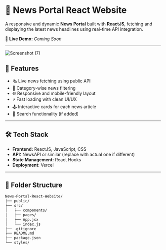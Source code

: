 # 📰 News Portal React Website

A responsive and dynamic **News Portal** built with **ReactJS**, fetching and displaying the latest news headlines using real-time API integration.

🔗 **Live Demo:** *Coming Soon*

---
![Screenshot (7)](https://github.com/user-attachments/assets/f983706a-2d47-450a-9136-ee237d226e42)

## 🚀 Features

- 🗞️ Live news fetching using public API
- 🧭 Category-wise news filtering
- 🌐 Responsive and mobile-friendly layout
- ⚡ Fast loading with clean UI/UX
- 🕹️ Interactive cards for each news article
- 🔎 Search functionality (if added)

---

## 🛠️ Tech Stack

- **Frontend:** ReactJS, JavaScript, CSS
- **API:** NewsAPI or similar (replace with actual one if different)
- **State Management:** React Hooks
- **Deployment:** Vercel

---

## 📁 Folder Structure

```bash
News-Portal-React-Website/
├── public/
├── src/
│   ├── components/
│   ├── pages/
│   ├── App.jsx
│   └── index.js
├── .gitignore
├── README.md
├── package.json
└── styles/
